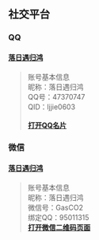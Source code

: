 ## 社交平台
### QQ
#### [落日遇归鸿](https://qm.qq.com/cgi-bin/qm/qr?k=b6WCs-_a3yEyIH0X2LF-yFCecWLuHp1A&noverify=0)
> 账号基本信息<br>
> 昵称：落日遇归鸿<br>
> QQ号：47370747<br>
> QID：ljjie0603<br><br>
[**打开QQ名片**](https://qm.qq.com/cgi-bin/qm/qr?k=b6WCs-_a3yEyIH0X2LF-yFCecWLuHp1A&noverify=0)

### 微信
#### [落日遇归鸿](https://docs.qq.com/doc/DWWJoUkF1YXZhc0VY)
> 账号基本信息<br>
> 昵称：落日遇归鸿<br>
> 微信号：GasCO2<br>
> 绑定QQ：95011315<br>
[**打开微信二维码页面**](https://docs.qq.com/doc/DWWJoUkF1YXZhc0VY)
